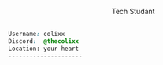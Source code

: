 <div align="center">

&nbsp;Tech Studant<br><br> 
</div>


<div>

<!-- END LANG TECH-->

```css                                               
Username: colixx
Discord:  @thecolixx
Location: your heart
---------------------                                           
```  